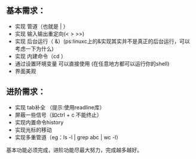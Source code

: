 ## 基本需求：

- 实现 管道（也就是 | ）
- 实现 输入输出重定向(< > >>)
- 实现 后台运行（ &）(ps:linuxc上的&实现其实并不是真正的后台运行，可以考虑一下为什么)
- 实现 内建命令（cd ）
- 通过设置环境变量 可以直接使用 (在任意地方都可以运行你的shell)
- 界面美观

## 进阶需求：

- 实现 tab补全 （提示:使用readline库）
- 屏蔽一些信号（如ctrl + c 不能终止）
- 实现内置命令history
- 实现光标的移动
- 实现多重管道（eg：ls -l | grep abc | wc -l）

基本功能必须完成，进阶功能尽最大努力，完成越多越好。

